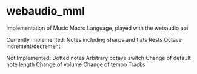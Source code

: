 webaudio_mml
============

Implementation of Music Macro Language, played with the webaudio api


Currently implemented:
Notes including sharps and flats
Rests
Octave increment/decrement

Not Implemented:
Dotted notes
Arbitrary octave switch
Change of default note length
Change of volume
Change of tempo
Tracks